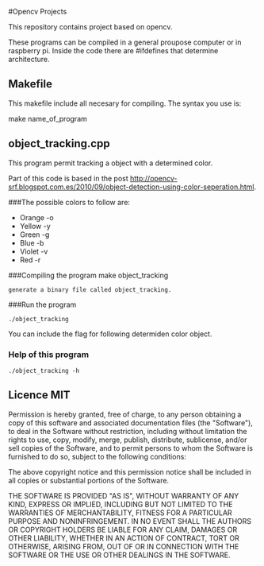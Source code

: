 #Opencv Projects

This repository contains project based on opencv.

These programs can be compiled in a general proupose computer or in raspberry pi. Inside the code there are #ifdefines that determine architecture.

## Makefile

This makefile include all necesary for compiling. The syntax you use is:

make name_of_program

## object_tracking.cpp

This program permit tracking a object with a determined color.

Part of this code is based in the post http://opencv-srf.blogspot.com.es/2010/09/object-detection-using-color-seperation.html.

###The possible colors to follow are:

- Orange -o
- Yellow -y
- Green  -g
- Blue   -b
- Violet -v
- Red    -r

###Compiling the program
	make object_tracking
	
	generate a binary file called object_tracking.

###Run the program
	
	./object_tracking

You can include the flag for following determiden color object.

### Help of this program

	./object_tracking -h

## Licence MIT

Permission is hereby granted, free of charge, to any person obtaining a copy of this software and associated documentation files (the "Software"), to deal in the Software without restriction, including without limitation the rights to use, copy, modify, merge, publish, distribute, sublicense, and/or sell copies of the Software, and to permit persons to whom the Software is furnished to do so, subject to the following conditions:

The above copyright notice and this permission notice shall be included in all copies or substantial portions of the Software.

THE SOFTWARE IS PROVIDED "AS IS", WITHOUT WARRANTY OF ANY KIND, EXPRESS OR IMPLIED, INCLUDING BUT NOT LIMITED TO THE WARRANTIES OF MERCHANTABILITY, FITNESS FOR A PARTICULAR PURPOSE AND NONINFRINGEMENT. IN NO EVENT SHALL THE AUTHORS OR COPYRIGHT HOLDERS BE LIABLE FOR ANY CLAIM, DAMAGES OR OTHER LIABILITY, WHETHER IN AN ACTION OF CONTRACT, TORT OR OTHERWISE, ARISING FROM, OUT OF OR IN CONNECTION WITH THE SOFTWARE OR THE USE OR OTHER DEALINGS IN THE SOFTWARE.	
